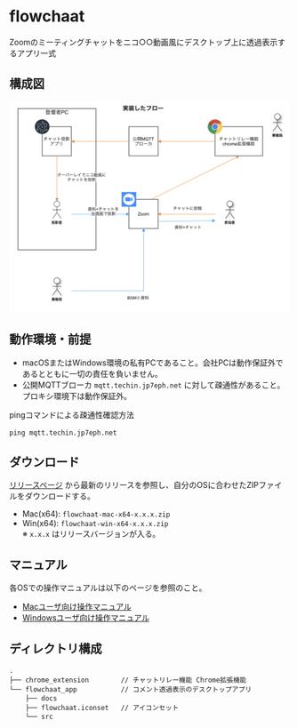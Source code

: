 # flowchaat

Zoomのミーティングチャットをニコ○○動画風にデスクトップ上に透過表示するアプリ一式

## 構成図

![構成図](https://github.com/jp7eph/flowchaat/blob/images/flowchaat_diam.png)

## 動作環境・前提

- macOSまたはWindows環境の私有PCであること。会社PCは動作保証外であるとともに一切の責任を負いません。
- 公開MQTTブローカ `mqtt.techin.jp7eph.net` に対して疎通性があること。プロキシ環境下は動作保証外。

pingコマンドによる疎通性確認方法

```shell
ping mqtt.techin.jp7eph.net
```

## ダウンロード

[リリースページ](https://github.com/jp7eph/flowchaat/releases) から最新のリリースを参照し、自分のOSに合わせたZIPファイルをダウンロードする。

- Mac(x64): `flowchaat-mac-x64-x.x.x.zip`
- Win(x64): `flowchaat-win-x64-x.x.x.zip`  
※ `x.x.x` はリリースバージョンが入る。

## マニュアル

各OSでの操作マニュアルは以下のページを参照のこと。

- [Macユーザ向け操作マニュアル](./flowchaat_app/docs/mac-install.md)
- [Windowsユーザ向け操作マニュアル](./flowchaat_app/docs/windows-install.md)

## ディレクトリ構成

<!--
    treeコマンド実行時は ./out と ./node_modules を除外する。
    tree -d -L 2 -I out -I node_modules
 -->
```console
.
├── chrome_extension        // チャットリレー機能 Chrome拡張機能
└── flowchaat_app           // コメント透過表示のデスクトップアプリ
    ├── docs 
    ├── flowchaat.iconset   // アイコンセット
    └── src
```
